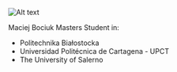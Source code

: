 ![Alt text](./circle.svg)

Maciej Bociuk
Masters Student in:
- Politechnika Białostocka
- Universidad Politécnica de Cartagena - UPCT
- The University of Salerno
<svg fill="none" viewBox="0 0 400 400" width="400" height="400" xmlns="http://www.w3.org/2000/svg">
    <foreignObject width="100%" height="100%">
        <div xmlns="http://www.w3.org/1999/xhtml">
            <style>
            h1 {
                color: red;
                animation: mymove 2s infinite;
            }

            @keyframes mymove {
                from {
                    color: red;
                }
                to {
                    color: yellow;
                }
            }
            </style>
            <h1>HELLO WORLD!</h1>
        </div>
    </foreignObject>
</svg>

[![Anurag's GitHub stats](https://github-readme-stats.vercel.app/api?username=me3eh&theme=midnight-purple&count_private=true)](https://github.com/anuraghazra/github-readme-stats)
[![Top Langs](https://github-readme-stats.vercel.app/api/top-langs/?username=me3eh&layout=compact&theme=midnight-purple)](https://github.com/anuraghazra/github-readme-stats)
